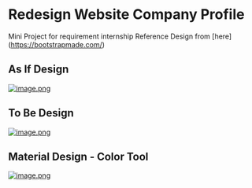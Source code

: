 # Redesign Website Company Profile
Mini Project for requirement internship
Reference Design from [here] (https://bootstrapmade.com/)

## As If Design
[![image.png](https://i.postimg.cc/x1RdLXHz/image.png)](https://postimg.cc/CRRYgLch)

## To Be Design 
[![image.png](https://i.postimg.cc/XqSWRWdW/image.png)](https://postimg.cc/Q9bv7RfY)

## Material Design - Color Tool
[![image.png](https://i.postimg.cc/q7hYJ0Dt/image.png)](https://postimg.cc/Y4788cHk)


